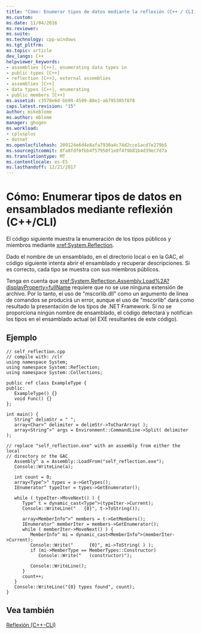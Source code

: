 ```yaml
---
title: "Cómo: Enumerar tipos de datos mediante la reflexión (C++ / CLI) | Documentos de Microsoft"
ms.custom: 
ms.date: 11/04/2016
ms.reviewer: 
ms.suite: 
ms.technology: cpp-windows
ms.tgt_pltfrm: 
ms.topic: article
dev_langs: C++
helpviewer_keywords:
- assemblies [C++], enumerating data types in
- public types [C++]
- reflection [C++], external assemblies
- assemblies [C++]
- data types [C++], enumerating
- public members [C++]
ms.assetid: c3578e6d-bb99-4599-80e1-ab795305f878
caps.latest.revision: "15"
author: mikeblome
ms.author: mblome
manager: ghogen
ms.workload:
- cplusplus
- dotnet
ms.openlocfilehash: 209124e6d4e8afa7930a4c74d2cce1acd7e279b5
ms.sourcegitcommit: 8fa8fdf0fbb4f57950f1e8f4f9b81b4d39ec7d7a
ms.translationtype: MT
ms.contentlocale: es-ES
ms.lasthandoff: 12/21/2017
---
```

# <a name="how-to-enumerate-data-types-in-assemblies-using-reflection-ccli"></a>Cómo: Enumerar tipos de datos en ensamblados mediante reflexión (C++/CLI)
El código siguiente muestra la enumeración de los tipos públicos y miembros mediante <xref:System.Reflection>.  
  
 Dado el nombre de un ensamblado, en el directorio local o en la GAC, el código siguiente intenta abrir el ensamblado y recuperar descripciones. Si es correcto, cada tipo se muestra con sus miembros públicos.  
  
 Tenga en cuenta que <xref:System.Reflection.Assembly.Load%2A?displayProperty=fullName> requiere que no se use ninguna extensión de archivo. Por lo tanto, el uso de "mscorlib.dll" como un argumento de línea de comandos se producirá un error, aunque el uso de "mscorlib" dará como resultado la presentación de los tipos de .NET Framework. Si no se proporciona ningún nombre de ensamblado, el código detectará y notifican los tipos en el ensamblado actual (el EXE resultantes de este código).  
  
## <a name="example"></a>Ejemplo  
  
```  
// self_reflection.cpp  
// compile with: /clr  
using namespace System;  
using namespace System::Reflection;  
using namespace System::Collections;  
  
public ref class ExampleType {  
public:  
   ExampleType() {}  
   void Func() {}  
};  
  
int main() {  
   String^ delimStr = " ";  
   array<Char>^ delimiter = delimStr->ToCharArray( );  
   array<String^>^ args = Environment::CommandLine->Split( delimiter );  
  
// replace "self_reflection.exe" with an assembly from either the local  
// directory or the GAC  
   Assembly^ a = Assembly::LoadFrom("self_reflection.exe");  
   Console::WriteLine(a);  
  
   int count = 0;  
   array<Type^>^ types = a->GetTypes();  
   IEnumerator^ typeIter = types->GetEnumerator();  
  
   while ( typeIter->MoveNext() ) {  
      Type^ t = dynamic_cast<Type^>(typeIter->Current);  
      Console::WriteLine("   {0}", t->ToString());  
  
      array<MemberInfo^>^ members = t->GetMembers();  
      IEnumerator^ memberIter = members->GetEnumerator();  
      while ( memberIter->MoveNext() ) {  
         MemberInfo^ mi = dynamic_cast<MemberInfo^>(memberIter->Current);  
         Console::Write("      {0}", mi->ToString( ) );  
         if (mi->MemberType == MemberTypes::Constructor)  
            Console::Write("   (constructor)");  
  
         Console::WriteLine();  
      }  
      count++;  
   }  
   Console::WriteLine("{0} types found", count);  
}  
```  
  
## <a name="see-also"></a>Vea también  
 [Reflexión (C++-CLI)](../dotnet/reflection-cpp-cli.md)